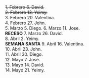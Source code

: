 ~~1. Febrero 6. David.~~  
~~2. Febrero 13. Yeimy.~~  
3. Febrero 20. Valentina.  
4. Febrero 27. John.   
5. Marzo 5. Diego.
6. Marzo 11. Jose.  
**RECESO**
7. Marzo 26. David.  
8. Abril 2. Yeimy.  
**SEMANA SANTA**
9. Abril 16. Valentina.  
10. Abril 23. John.  
11. Abril 30. Diego.  
12. Mayo 7.  Jose.    
13. Mayo 14. David.  
14. Mayo 21. Yeimy.  

